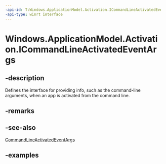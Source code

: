 ```yaml
---
-api-id: T:Windows.ApplicationModel.Activation.ICommandLineActivatedEventArgs
-api-type: winrt interface
---
```


<!-- Interface syntax.
public interface ICommandLineActivatedEventArgs : IActivatedEventArgs
-->

# Windows.ApplicationModel.Activation.ICommandLineActivatedEventArgs

## -description
Defines the interface for providing info, such as the command-line arguments, when an app is activated from the command line.

## -remarks

## -see-also
[CommandLineActivatedEventArgs](commandlineactivatedeventargs.md)

## -examples
